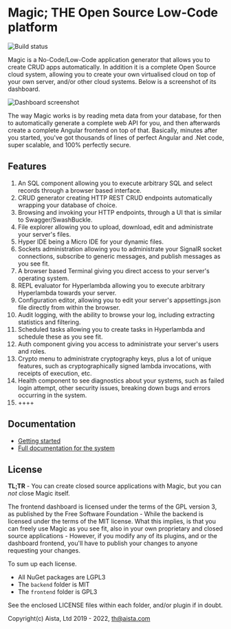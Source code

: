 
# Magic; THE Open Source Low-Code platform

![Build status](https://github.com/polterguy/magic/actions/workflows/codeql-analysis.yml/badge.svg)

Magic is a No-Code/Low-Code application generator that allows you to create CRUD apps automatically.
In addition it is a complete Open Source cloud system, allowing you to create your own virtualised
cloud on top of your own server, and/or other cloud systems. Below is a screenshot of its dashboard.

![Dashboard screenshot](https://servergardens.com/wp-content/uploads/2021/08/low-code-screenshot.png)

The way Magic works is by reading meta data from your database, for then to automatically generate a
complete web API for you, and then afterwards create a complete Angular frontend on top of that.
Basically, minutes after you started, you've got thousands of lines of perfect Angular and .Net code,
super scalable, and 100% perfectly secure.

## Features

1. An SQL component allowing you to execute arbitrary SQL and select records through a browser based interface.
2. CRUD generator creating HTTP REST CRUD endpoints automatically wrapping your database of choice.
3. Browsing and invoking your HTTP endpoints, through a UI that is similar to Swagger/SwashBuckle.
4. File explorer allowing you to upload, download, edit and administrate your server's files.
5. Hyper IDE being a Micro IDE for your dynamic files.
6. Sockets administration allowing you to administrate your SignalR socket connections, subscribe to generic messages, and publish messages as you see fit.
7. A browser based Terminal giving you direct access to your server's operating system.
8. REPL evaluator for Hyperlambda allowing you to execute arbitrary Hyperlambda towards your server.
9. Configuration editor, allowing you to edit your server's appsettings.json file directly from within the browser.
10. Audit logging, with the ability to browse your log, including extracting statistics and filtering.
11. Scheduled tasks allowing you to create tasks in Hyperlambda and schedule these as you see fit.
12. Auth component giving you access to administrate your server's users and roles.
13. Crypto menu to administrate cryptography keys, plus a lot of unique features, such as cryptographically signed lambda invocations, with receipts of execution, etc.
14. Health component to see diagnostics about your systems, such as failed login attempt, other security issues, breaking down bugs and errors occurring in the system.
15. ++++

## Documentation

* [Getting started](https://polterguy.github.io/tutorials/getting-started/)
* [Full documentation for the system](https://polterguy.github.io/documentation/)

## License

**TL;TR** - You can create closed source applications with Magic, but you can _not_ close Magic itself.

The frontend dashboard is licensed under the terms of the GPL version 3, as published by the Free Software Foundation -
While the backend is licensed under the terms of the MIT license. What this implies, is that you can freely use Magic
as you see fit, also in your own proprietary and closed source applications - However, if you modify any of its plugins,
and or the dashboard frontend, you'll have to publish your changes to anyone requesting your changes.

To sum up each license.

* All NuGet packages are LGPL3
* The `backend` folder is MIT
* The `frontend` folder is GPL3

See the enclosed LICENSE files within each folder, and/or plugin if in doubt.

Copyright(c) Aista, Ltd 2019 - 2022, th@aista.com
